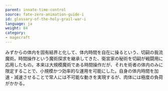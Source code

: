 ```yaml
---
parent: innate-time-control
source: fate-zero-animation-guide-i
id: glossary-of-the-holy-grail-war-i
language: ja
weight: 84
category:
- magecraft
---
```


みずからの体内を固有結界と化して、体内時間を自在に操るという、切嗣の我流魔術。時間操作という魔術探求を継承してきた、衛宮家の秘術を切嗣が戦闘用に応用したもの。本来は大規模魔術である時間操作だが、それを術者の体内のみに限定することで、小規模かつ効率的な運用を可能にした。自身の体内時間を加速・減速させることで常人には不可能な動きを実現するが、肉体には極度の負荷がかかる。

